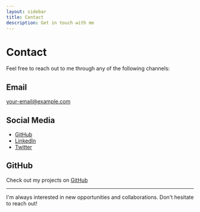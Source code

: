 ```yaml
---
layout: sidebar
title: Contact
description: Get in touch with me
---
```


# Contact

Feel free to reach out to me through any of the following channels:

## Email
[your-email@example.com](mailto:your-email@example.com)

## Social Media
- [GitHub](https://github.com/pexers)
- [LinkedIn](https://linkedin.com/in/yourprofile)
- [Twitter](https://twitter.com/yourhandle)

## GitHub
Check out my projects on [GitHub](https://github.com/pexers)

---

I'm always interested in new opportunities and collaborations. Don't hesitate to reach out!
